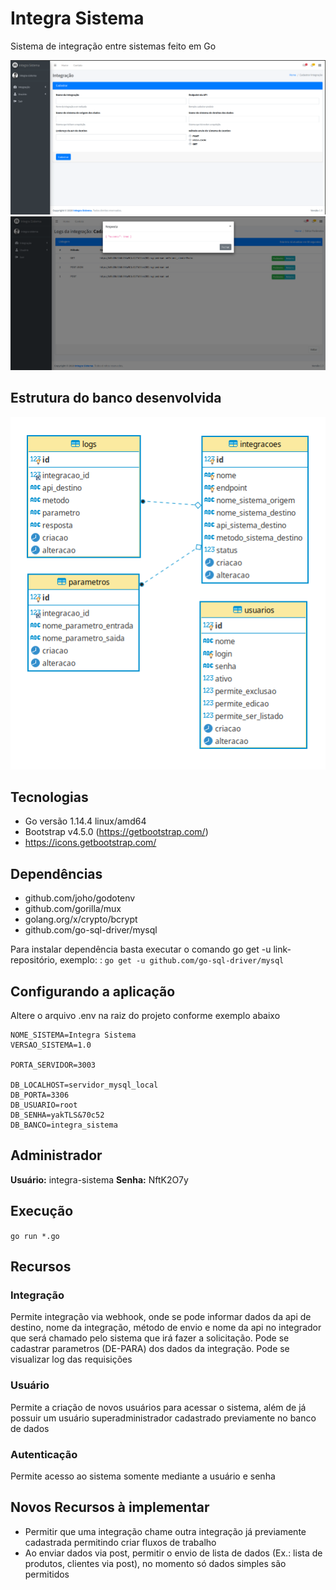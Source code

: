 # Integra Sistema
Sistema de integração entre sistemas feito em Go

![Alt text](/imagem1.png?raw=true "Página cadastro de integração")
![Alt text](/imagem2.png?raw=true "Página listagem log das integrações")

## Estrutura do banco desenvolvida
![Alt text](/der.png?raw=true "Diagrama de Entidade e Relacionamento")

## Tecnologias
* Go versão 1.14.4 linux/amd64
* Bootstrap v4.5.0 (https://getbootstrap.com/)
* https://icons.getbootstrap.com/

## Dependências
* github.com/joho/godotenv
* github.com/gorilla/mux
* golang.org/x/crypto/bcrypt
* github.com/go-sql-driver/mysql

Para instalar dependência basta executar o comando go get -u link-repositório, exemplo: : ```go get -u github.com/go-sql-driver/mysql```

## Configurando a aplicação 
Altere o arquivo .env na raiz do projeto conforme exemplo abaixo
```
NOME_SISTEMA=Integra Sistema
VERSAO_SISTEMA=1.0

PORTA_SERVIDOR=3003

DB_LOCALHOST=servidor_mysql_local
DB_PORTA=3306
DB_USUARIO=root
DB_SENHA=yakTLS&70c52
DB_BANCO=integra_sistema
```

## Administrador
**Usuário:** integra-sistema
**Senha:** NftK2O7y

## Execução
```go run *.go```

## Recursos

### Integração
Permite integração via webhook, onde se pode informar dados da api de destino, nome da integração, 
método de envio e nome da api no integrador que será chamado pelo sistema que irá fazer a solicitação.
Pode se cadastrar parametros (DE-PARA) dos dados da integração.
Pode se visualizar log das requisições

### Usuário
Permite a criação de novos usuários para acessar o sistema, 
além de já possuir um usuário superadministrador cadastrado 
previamente no banco de dados

### Autenticação
Permite acesso ao sistema somente mediante a usuário e senha

## Novos Recursos à implementar
* Permitir que uma integração chame outra integração já previamente cadastrada permitindo criar fluxos de trabalho
* Ao enviar dados via post, permitir o envio de lista de dados (Ex.: lista de produtos, clientes via post), no momento só dados simples são permitidos
